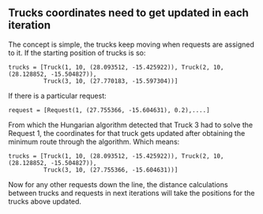 ## Trucks coordinates need to get updated in each iteration

The concept is simple, the trucks keep moving when requests are assigned to it. If the starting position of trucks is so:

```
trucks = [Truck(1, 10, (28.093512, -15.425922)), Truck(2, 10, (28.128852, -15.504827)),
          Truck(3, 10, (27.770183, -15.597304))]
````
If there is a particular request:

```
request = [Request(1, (27.755366, -15.604631), 0.2),....]
```
From which the Hungarian algorithm detected that Truck 3 had to solve the Request 1, the coordinates for that truck gets updated after obtaining the minimum route through the algorithm. Which means:
```
trucks = [Truck(1, 10, (28.093512, -15.425922)), Truck(2, 10, (28.128852, -15.504827)),
          Truck(3, 10, (27.755366, -15.604631))]
```
Now for any other requests down the line, the distance calculations between trucks and requests in next iterations will take the positions for the trucks above updated.
